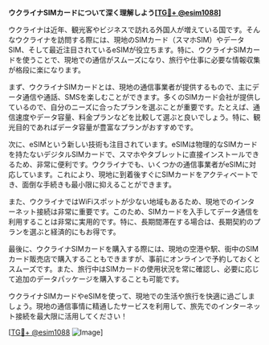 **ウクライナSIMカードについて深く理解しよう[[TG💪+ @esim1088](https://t.me/s/esim1088)]**

ウクライナは近年、観光客やビジネスで訪れる外国人が増えている国です。そんなウクライナを訪問する際には、現地のSIMカード（スマホSIM）やデータSIM、そして最近注目されているeSIMが役立ちます。特に、ウクライナSIMカードを使うことで、現地での通信がスムーズになり、旅行や仕事に必要な情報収集が格段に楽になります。

まず、ウクライナSIMカードとは、現地の通信事業者が提供するもので、主にデータ通信や通話、SMSを楽しむことができます。多くのSIMカード会社が提供しているので、自分のニーズに合ったプランを選ぶことが重要です。たとえば、通信速度やデータ容量、料金プランなどを比較して選ぶと良いでしょう。特に、観光目的であればデータ容量が豊富なプランがおすすめです。

次に、eSIMという新しい技術も注目されています。eSIMは物理的なSIMカードを持たないデジタルSIMカードで、スマホやタブレットに直接インストールできるため、非常に便利です。ウクライナでも、いくつかの通信事業者がeSIMに対応しています。これにより、現地に到着後すぐにSIMカードをアクティベートでき、面倒な手続きも最小限に抑えることができます。

また、ウクライナではWiFiスポットが少ない地域もあるため、現地でのインターネット接続は非常に重要です。このため、SIMカードを入手してデータ通信を利用することは非常に実用的です。特に、長期間滞在する場合は、長期契約のプランを選ぶと経済的にもお得です。

最後に、ウクライナSIMカードを購入する際には、現地の空港や駅、街中のSIMカード販売店で購入することもできますが、事前にオンラインで予約しておくとスムーズです。また、旅行中はSIMカードの使用状況を常に確認し、必要に応じて追加のデータパッケージを購入することも可能です。

ウクライナSIMカードやeSIMを使って、現地での生活や旅行を快適に過ごしましょう。現地の通信事情に精通したサービスを利用して、旅先でのインターネット接続を最大限に活用してください！

[[TG💪+ @esim1088](https://t.me/s/esim1088) ![Image](https://i.postimg.cc/Y0z9fWf4/image.png)]